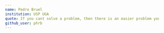 ```yaml
---
name: Pedro Bruel
institution: USP UGA
quote: If you cant solve a problem, then there is an easier problem you can solve, find it
github_user: phrb
---
```

